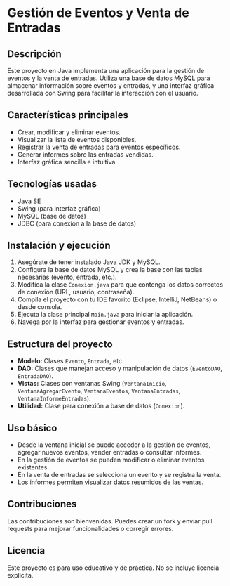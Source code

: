 # Gestión de Eventos y Venta de Entradas

## Descripción

Este proyecto en Java implementa una aplicación para la gestión de eventos y la venta de entradas. Utiliza una base de datos MySQL para almacenar información sobre eventos y entradas, y una interfaz gráfica desarrollada con Swing para facilitar la interacción con el usuario.

## Características principales

- Crear, modificar y eliminar eventos.
- Visualizar la lista de eventos disponibles.
- Registrar la venta de entradas para eventos específicos.
- Generar informes sobre las entradas vendidas.
- Interfaz gráfica sencilla e intuitiva.

## Tecnologías usadas

- Java SE
- Swing (para interfaz gráfica)
- MySQL (base de datos)
- JDBC (para conexión a la base de datos)

## Instalación y ejecución

1. Asegúrate de tener instalado Java JDK y MySQL.
2. Configura la base de datos MySQL y crea la base con las tablas necesarias (evento, entrada, etc.).
3. Modifica la clase `Conexion.java` para que contenga los datos correctos de conexión (URL, usuario, contraseña).
4. Compila el proyecto con tu IDE favorito (Eclipse, IntelliJ, NetBeans) o desde consola.
5. Ejecuta la clase principal `Main.java` para iniciar la aplicación.
6. Navega por la interfaz para gestionar eventos y entradas.

## Estructura del proyecto

- **Modelo:** Clases `Evento`, `Entrada`, etc.
- **DAO:** Clases que manejan acceso y manipulación de datos (`EventoDAO`, `EntradaDAO`).
- **Vistas:** Clases con ventanas Swing (`VentanaInicio`, `VentanaAgregarEvento`, `VentanaEventos`, `VentanaEntradas`, `VentanaInformeEntradas`).
- **Utilidad:** Clase para conexión a base de datos (`Conexion`).

## Uso básico

- Desde la ventana inicial se puede acceder a la gestión de eventos, agregar nuevos eventos, vender entradas o consultar informes.
- En la gestión de eventos se pueden modificar o eliminar eventos existentes.
- En la venta de entradas se selecciona un evento y se registra la venta.
- Los informes permiten visualizar datos resumidos de las ventas.

## Contribuciones

Las contribuciones son bienvenidas. Puedes crear un fork y enviar pull requests para mejorar funcionalidades o corregir errores.

## Licencia

Este proyecto es para uso educativo y de práctica. No se incluye licencia explícita.
